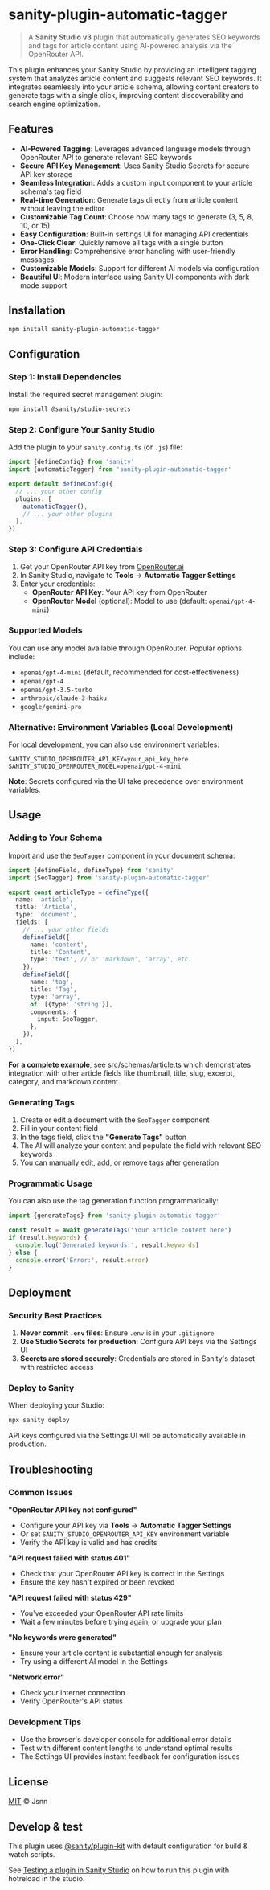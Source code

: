 # sanity-plugin-automatic-tagger

> A **Sanity Studio v3** plugin that automatically generates SEO keywords and tags for article content using AI-powered analysis via the OpenRouter API.

This plugin enhances your Sanity Studio by providing an intelligent tagging system that analyzes article content and suggests relevant SEO keywords. It integrates seamlessly into your article schema, allowing content creators to generate tags with a single click, improving content discoverability and search engine optimization.

## Features

- **AI-Powered Tagging**: Leverages advanced language models through OpenRouter API to generate relevant SEO keywords
- **Secure API Key Management**: Uses Sanity Studio Secrets for secure API key storage
- **Seamless Integration**: Adds a custom input component to your article schema's tag field
- **Real-time Generation**: Generate tags directly from article content without leaving the editor
- **Customizable Tag Count**: Choose how many tags to generate (3, 5, 8, 10, or 15)
- **Easy Configuration**: Built-in settings UI for managing API credentials
- **One-Click Clear**: Quickly remove all tags with a single button
- **Error Handling**: Comprehensive error handling with user-friendly messages
- **Customizable Models**: Support for different AI models via configuration
- **Beautiful UI**: Modern interface using Sanity UI components with dark mode support

## Installation

```sh
npm install sanity-plugin-automatic-tagger
```

## Configuration

### Step 1: Install Dependencies

Install the required secret management plugin:

```sh
npm install @sanity/studio-secrets
```

### Step 2: Configure Your Sanity Studio

Add the plugin to your `sanity.config.ts` (or `.js`) file:

```ts
import {defineConfig} from 'sanity'
import {automaticTagger} from 'sanity-plugin-automatic-tagger'

export default defineConfig({
  // ... your other config
  plugins: [
    automaticTagger(),
    // ... your other plugins
  ],
})
```

### Step 3: Configure API Credentials

1. Get your OpenRouter API key from [OpenRouter.ai](https://openrouter.ai/)
2. In Sanity Studio, navigate to **Tools** → **Automatic Tagger Settings**
3. Enter your credentials:
   - **OpenRouter API Key**: Your API key from OpenRouter
   - **OpenRouter Model** (optional): Model to use (default: `openai/gpt-4-mini`)

### Supported Models

You can use any model available through OpenRouter. Popular options include:
- `openai/gpt-4-mini` (default, recommended for cost-effectiveness)
- `openai/gpt-4`
- `openai/gpt-3.5-turbo`
- `anthropic/claude-3-haiku`
- `google/gemini-pro`

### Alternative: Environment Variables (Local Development)

For local development, you can also use environment variables:

```env
SANITY_STUDIO_OPENROUTER_API_KEY=your_api_key_here
SANITY_STUDIO_OPENROUTER_MODEL=openai/gpt-4-mini
```

**Note**: Secrets configured via the UI take precedence over environment variables.

## Usage

### Adding to Your Schema

Import and use the `SeoTagger` component in your document schema:

```ts
import {defineField, defineType} from 'sanity'
import {SeoTagger} from 'sanity-plugin-automatic-tagger'

export const articleType = defineType({
  name: 'article',
  title: 'Article',
  type: 'document',
  fields: [
    // ... your other fields
    defineField({
      name: 'content',
      title: 'Content',
      type: 'text', // or 'markdown', 'array', etc.
    }),
    defineField({
      name: 'tag',
      title: 'Tag',
      type: 'array',
      of: [{type: 'string'}],
      components: {
        input: SeoTagger,
      },
    }),
  ],
})
```

**For a complete example**, see [src/schemas/article.ts](src/schemas/article.ts) which demonstrates integration with other article fields like thumbnail, title, slug, excerpt, category, and markdown content.

### Generating Tags

1. Create or edit a document with the `SeoTagger` component
2. Fill in your content field
3. In the tags field, click the **"Generate Tags"** button
4. The AI will analyze your content and populate the field with relevant SEO keywords
5. You can manually edit, add, or remove tags after generation

### Programmatic Usage

You can also use the tag generation function programmatically:

```ts
import {generateTags} from 'sanity-plugin-automatic-tagger'

const result = await generateTags("Your article content here")
if (result.keywords) {
  console.log('Generated keywords:', result.keywords)
} else {
  console.error('Error:', result.error)
}
```

## Deployment

### Security Best Practices

1. **Never commit `.env` files**: Ensure `.env` is in your `.gitignore`
2. **Use Studio Secrets for production**: Configure API keys via the Settings UI
3. **Secrets are stored securely**: Credentials are stored in Sanity's dataset with restricted access

### Deploy to Sanity

When deploying your Studio:

```bash
npx sanity deploy
```

API keys configured via the Settings UI will be automatically available in production.

## Troubleshooting

### Common Issues

**"OpenRouter API key not configured"**
- Configure your API key via **Tools** → **Automatic Tagger Settings**
- Or set `SANITY_STUDIO_OPENROUTER_API_KEY` environment variable
- Verify the API key is valid and has credits

**"API request failed with status 401"**
- Check that your OpenRouter API key is correct in the Settings
- Ensure the key hasn't expired or been revoked

**"API request failed with status 429"**
- You've exceeded your OpenRouter API rate limits
- Wait a few minutes before trying again, or upgrade your plan

**"No keywords were generated"**
- Ensure your article content is substantial enough for analysis
- Try using a different AI model in the Settings

**"Network error"**
- Check your internet connection
- Verify OpenRouter's API status

### Development Tips

- Use the browser's developer console for additional error details
- Test with different content lengths to understand optimal results
- The Settings UI provides instant feedback for configuration issues

## License

[MIT](LICENSE) © Jsnn

## Develop & test

This plugin uses [@sanity/plugin-kit](https://github.com/sanity-io/plugin-kit)
with default configuration for build & watch scripts.

See [Testing a plugin in Sanity Studio](https://github.com/sanity-io/plugin-kit#testing-a-plugin-in-sanity-studio)
on how to run this plugin with hotreload in the studio.
